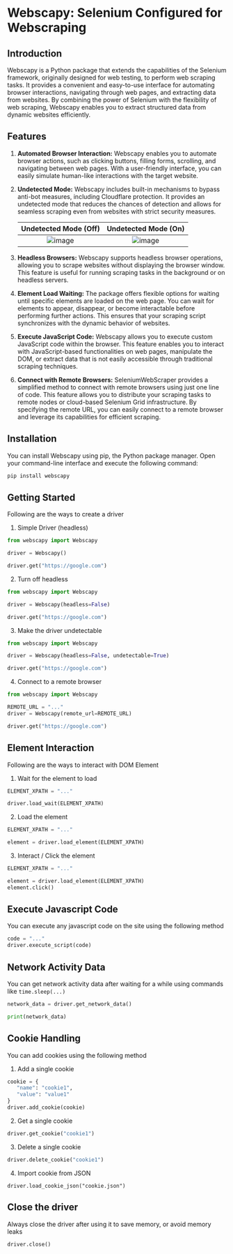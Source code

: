 # Webscapy: Selenium Configured for Webscraping

## Introduction

Webscapy is a Python package that extends the capabilities of the Selenium framework, originally designed for web testing, to perform web scraping tasks. It provides a convenient and easy-to-use interface for automating browser interactions, navigating through web pages, and extracting data from websites. By combining the power of Selenium with the flexibility of web scraping, Webscapy enables you to extract structured data from dynamic websites efficiently.

## Features

1. <b>Automated Browser Interaction:</b> Webscapy enables you to automate browser actions, such as clicking buttons, filling forms, scrolling, and navigating between web pages. With a user-friendly interface, you can easily simulate human-like interactions with the target website.

2. <b>Undetected Mode:</b> Webscapy includes built-in mechanisms to bypass anti-bot measures, including Cloudflare protection. It provides an undetected mode that reduces the chances of detection and allows for seamless scraping even from websites with strict security measures.

   |                                         Undetected Mode (Off)                                          |                                          Undetected Mode (On)                                          |
   | :----------------------------------------------------------------------------------------------------: | :----------------------------------------------------------------------------------------------------: |
   | ![image](https://github.com/dusklight00/webscapy/assets/71203637/d8325500-3793-4f26-b7dd-15e5da7ee100) | ![image](https://github.com/dusklight00/webscapy/assets/71203637/7344470a-6924-4556-a72e-a27638e410bd) |

3. <b>Headless Browsers:</b> Webscapy supports headless browser operations, allowing you to scrape websites without displaying the browser window. This feature is useful for running scraping tasks in the background or on headless servers.

4. <b>Element Load Waiting:</b> The package offers flexible options for waiting until specific elements are loaded on the web page. You can wait for elements to appear, disappear, or become interactable before performing further actions. This ensures that your scraping script synchronizes with the dynamic behavior of websites.

5. <b>Execute JavaScript Code:</b> Webscapy allows you to execute custom JavaScript code within the browser. This feature enables you to interact with JavaScript-based functionalities on web pages, manipulate the DOM, or extract data that is not easily accessible through traditional scraping techniques.

6. <b>Connect with Remote Browsers:</b> SeleniumWebScraper provides a simplified method to connect with remote browsers using just one line of code. This feature allows you to distribute your scraping tasks to remote nodes or cloud-based Selenium Grid infrastructure. By specifying the remote URL, you can easily connect to a remote browser and leverage its capabilities for efficient scraping.

## Installation

You can install Webscapy using pip, the Python package manager. Open your command-line interface and execute the following command:

```python
pip install webscapy
```

## Getting Started

Following are the ways to create a driver

1. Simple Driver (headless)

```python
from webscapy import Webscapy

driver = Webscapy()

driver.get("https://google.com")
```

2. Turn off headless

```python
from webscapy import Webscapy

driver = Webscapy(headless=False)

driver.get("https://google.com")
```

3. Make the driver undetectable

```python
from webscapy import Webscapy

driver = Webscapy(headless=False, undetectable=True)

driver.get("https://google.com")
```

4. Connect to a remote browser

```python
from webscapy import Webscapy

REMOTE_URL = "..."
driver = Webscapy(remote_url=REMOTE_URL)

driver.get("https://google.com")
```

## Element Interaction

Following are the ways to interact with DOM Element

1. Wait for the element to load

```python
ELEMENT_XPATH = "..."

driver.load_wait(ELEMENT_XPATH)
```

2. Load the element

```python
ELEMENT_XPATH = "..."

element = driver.load_element(ELEMENT_XPATH)
```

3. Interact / Click the element

```python
ELEMENT_XPATH = "..."

element = driver.load_element(ELEMENT_XPATH)
element.click()
```

## Execute Javascript Code

You can execute any javascript code on the site using the following method

```python
code = "..."
driver.execute_script(code)
```

## Network Activity Data

You can get network activity data after waiting for a while using commands like `time.sleep(...)`

```python
network_data = driver.get_network_data()

print(network_data)
```

## Cookie Handling

You can add cookies using the following method

1. Add a single cookie

```python
cookie = {
   "name": "cookie1",
   "value": "value1"
}
driver.add_cookie(cookie)
```

2. Get a single cookie

```python
driver.get_cookie("cookie1")
```

3. Delete a single cookie

```python
driver.delete_cookie("cookie1")
```

4. Import cookie from JSON

```
driver.load_cookie_json("cookie.json")
```

## Close the driver

Always close the driver after using it to save memory, or avoid memory leaks

```python
driver.close()
```
